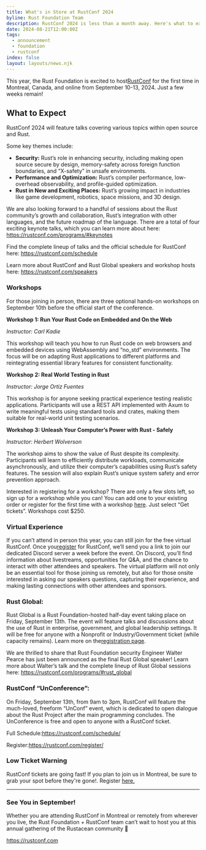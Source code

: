 ```yaml
---
title: What's in Store at RustConf 2024
byline: Rust Foundation Team
description: RustConf 2024 is less than a month away. Here's what to expect.
date: 2024-08-21T12:00:00Z
tags:
  - announcement
  - foundation
  - rustconf
index: false
layout: layouts/news.njk
---
```

This year, the Rust Foundation is excited to host<a href="https://rustconf.com/" rel="nofollow">RustConf</a> for the first time in Montreal, Canada, and online from September 10-13, 2024. Just a few weeks remain!

## What to Expect

RustConf 2024 will feature talks covering various topics within open source and Rust.

Some key themes include:

* **Security:** Rust’s role in enhancing security, including making open source secure by design, memory-safety across foreign function boundaries, and “X-safety” in unsafe environments.
* **Performance and Optimization:** Rust’s compiler performance, low-overhead observability, and profile-guided optimization.
* **Rust in New and Exciting Places:** Rust’s growing impact in industries like game development, robotics, space missions, and 3D design.

We are also looking forward to a handful of sessions about the Rust community’s growth and collaboration, Rust’s integration with other languages, and the future roadmap of the language. There are a total of four exciting keynote talks, which you can learn more about here: <a href="https://rustconf.com/programs/#keynotes" rel="nofollow">https://rustconf.com/programs/#keynotes</a>

Find the complete lineup of talks and the official schedule for RustConf here: <a href="https://rustconf.com/schedule/" rel="nofollow">https://rustconf.com/schedule</a>

Learn more about RustConf and Rust Global speakers and workshop hosts here: <a href="https://rustconf.com/speakers" rel="nofollow">https://rustconf.com/speakers</a>

### Workshops

For those joining in person, there are three optional hands-on workshops on September 10th before the official start of the conference.

**Workshop 1: Run Your Rust Code on Embedded and On the Web**

*Instructor: Carl Kadie*

This workshop will teach you how to run Rust code on web browsers and embedded devices using WebAssembly and “no\_std” environments. The focus will be on adapting Rust applications to different platforms and reintegrating essential library features for consistent functionality.

**Workshop 2: Real World Testing in Rust**

*Instructor: Jorge Ortiz Fuentes*

This workshop is for anyone seeking practical experience testing realistic applications. Participants will use a REST API implemented with Axum to write meaningful tests using standard tools and crates, making them suitable for real-world unit testing scenarios.

**Workshop 3: Unleash Your Computer’s Power with Rust - Safely**

*Instructor: Herbert Wolverson*

The workshop aims to show the value of Rust despite its complexity. Participants will learn to efficiently distribute workloads, communicate asynchronously, and utilize their computer’s capabilities using Rust’s safety features. The session will also explain Rust’s unique system safety and error prevention approach.

Interested in registering for a workshop? There are only a few slots left, so sign up for a workshop while you can! You can add one to your existing order or register for the first time with a workshop <a href="https://www.eventbrite.com/e/rustconf-2024-tickets-865842106047" rel="nofollow">here</a>. Just select “Get tickets”. Workshops cost $250.

### Virtual Experience

If you can’t attend in person this year, you can still join for the free virtual RustConf. Once you<a href="https://rustconf.com/register/" rel="nofollow">register</a> for RustConf, we’ll send you a link to join our dedicated Discord server a week before the event. On Discord, you’ll find information about livestreams, opportunities for Q&A, and the chance to interact with other attendees and speakers. The virtual platform will not only be an essential tool for those joining us remotely, but also for those onsite interested in asking our speakers questions, capturing their experience, and making lasting connections with other attendees and sponsors.

### Rust Global:

Rust Global is a Rust Foundation-hosted half-day event taking place on Friday, September 13th. The event will feature talks and discussions about the use of Rust in enterprise, government, and global leadership settings. It will be free for anyone with a Nonprofit or Industry/Government ticket (while capacity remains). Learn more on the<a href="https://www.eventbrite.com/e/rustconf-2024-tickets-865842106047?aff=oddtdtcreator" rel="nofollow">registration page</a>.

We are thrilled to share that Rust Foundation security Engineer Walter Pearce has just been announced as the final Rust Global speaker! Learn more about Walter’s talk and the complete lineup of Rust Global sessions here: <a href="https://rustconf.com/programs/#rust_global" rel="nofollow">https://rustconf.com/programs/#rust_global</a>

### RustConf “UnConference”:

On Friday, September 13th, from 9am to 3pm, RustConf will feature the much-loved, freeform “UnConf” event, which is dedicated to open dialogue about the Rust Project after the main programming concludes. The UnConference is free and open to anyone with a RustConf ticket.

Full Schedule:<a href="https://rustconf.com/schedule/" rel="nofollow">https://rustconf.com/schedule/</a>

Register:<a href="https://rustconf.com/register/" rel="nofollow">https://rustconf.com/register/</a>

### Low Ticket Warning

RustConf tickets are going fast! If you plan to join us in Montreal, be sure to grab your spot before they're gone!. Register <a href="https://rustconf.com/register/" rel="nofollow">here.</a>

---

### See You in September!

Whether you are attending RustConf in Montreal or remotely from wherever you live, the Rust Foundation + RustConf team can’t wait to host you at this annual gathering of the Rustacean community 🦀

<a href="https://rustconf.com/" rel="nofollow">https://rustconf.com</a>